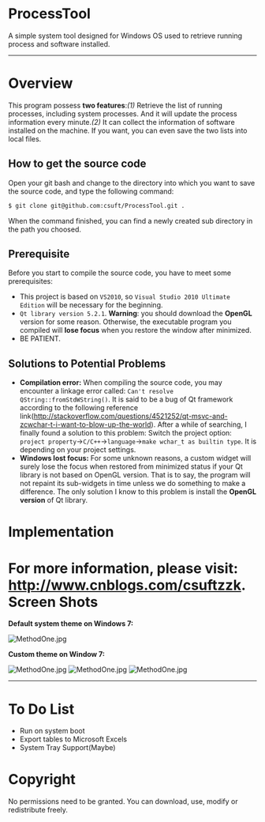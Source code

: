 ProcessTool
===========
A simple system tool designed for Windows OS used to retrieve running process and software installed. 
* * *
Overview
========
This program possess **two features**:*(1)* Retrieve the list of running processes, including system processes. And it will update the process information every minute.*(2)* It can collect the information of software installed on the machine. If you want, you can even save the two lists into local files.

How to get the source code
--------------------------
Open your git bash and change to the directory into which you want to save the source code, and type the following command:
```bash
$ git clone git@github.com:csuft/ProcessTool.git .
```
When the command finished, you can find a newly created sub directory in the path you choosed.

Prerequisite
------------
Before you start to compile the source code, you have to meet some prerequisites:  
* This project is based on ```VS2010```, so ```Visual Studio 2010 Ultimate Edition``` will be necessary for the beginning.
* ```Qt library version 5.2.1```. **Warning**: you should download the **OpenGL** version for some reason. Otherwise, the executable program you compiled will **lose focus** when you restore the window after minimized.
* BE PATIENT. 

Solutions to Potential Problems
-------------------------------
* **Compilation error:** When compiling the source code, you may encounter a linkage error called: ```Can't resolve QString::fromStdWString()```. It is said to be a bug of Qt framework according to the following reference link(http://stackoverflow.com/questions/4521252/qt-msvc-and-zcwchar-t-i-want-to-blow-up-the-world). After a while of searching, I finally found a solution to this problem: Switch the project option:  ```project property```->```C/C++```->```language```->```make wchar_t as builtin type```.  It is depending on your project settings.
* **Windows lost focus:** For some unknown reasons, a custom widget will surely lose the focus when restored from minimized status if your Qt library is not based on OpenGL version. That is to say, the program will not repaint its sub-widgets in time unless we do something to make a difference. The only solution I know to this problem is install the **OpenGL version** of Qt library.

Implementation
==============

For more information, please visit: http://www.cnblogs.com/csuftzzk.
Screen Shots
============
**Default system theme on Windows 7:**
     
![MethodOne.jpg](https://github.com/csuft/ProcessTool/raw/master/screenshots/20140301162210.jpg "")
      
**Custom theme on Window 7:**    
 
![MethodOne.jpg](https://github.com/csuft/ProcessTool/raw/master/screenshots/20140305141416.jpg "")
![MethodOne.jpg](https://github.com/csuft/ProcessTool/raw/master/screenshots/20140305141542.jpg "")
![MethodOne.jpg](https://github.com/csuft/ProcessTool/raw/master/screenshots/2014-03-02_031912.png "")
* * *

To Do List
==========
* Run on system boot
* Export tables to Microsoft Excels
* System Tray Support(Maybe)

Copyright
=========
No permissions need to be granted. You can download, use, modify or redistribute freely.
